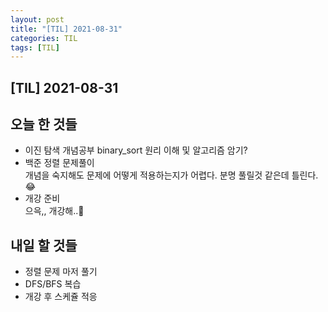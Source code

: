 ```yaml
---
layout: post
title: "[TIL] 2021-08-31"
categories: TIL
tags: [TIL]
---
```


## [TIL] 2021-08-31<br>

## 오늘 한 것들

- 이진 탐색 개념공부
  binary_sort 원리 이해 및 알고리즘 암기?
- 백준 정렬 문제풀이<br>
  개념을 숙지해도 문제에 어떻게 적용하는지가 어렵다. 분명 풀릴것 같은데 틀린다.😂
- 개강 준비<br>
  으윽,, 개강해..🤬


## 내일 할 것들

- 정렬 문제 마저 풀기
- DFS/BFS 복습
- 개강 후 스케쥴 적응


  


